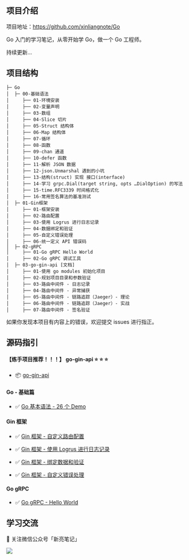 ## 项目介绍

项目地址：https://github.com/xinliangnote/Go

Go 入门的学习笔记，从零开始学 Go，做一个 Go 工程师。

持续更新... 

## 项目结构

```
├─ Go
│  ├─ 00-基础语法
│     ├── 01-环境安装
│     ├── 02-变量声明
│     ├── 03-数组
│     ├── 04-Slice 切片
│     ├── 05-Struct 结构体
│     ├── 06-Map 结构体
│     ├── 07-循环
│     ├── 08-函数
│     ├── 09-chan 通道
│     ├── 10-defer 函数
│     ├── 11-解析 JSON 数据
│     ├── 12-json.Unmarshal 遇到的小坑
│     ├── 13-结构(struct) 实现 接口(interface) 
│     ├── 14-学习 grpc.Dial(target string, opts …DialOption) 的写法
│     ├── 15-time.RFC3339 时间格式化
│     ├── 16-常用签名算法的基准测试
│  ├─ 01-Gin框架
│     ├── 01-框架安装
│     ├── 02-路由配置
│     ├── 03-使用 Logrus 进行日志记录
│     ├── 04-数据绑定和验证
│     ├── 05-自定义错误处理
│     ├── 06-统一定义 API 错误码
│  ├─ 02-gRPC
│     ├── 01-Go gRPC Hello World
│     ├── 02-Go gRPC 调试工具
│  ├─ 03-go-gin-api [文档]
│     ├── 01-使用 go modules 初始化项目
│     ├── 02-规划项目目录和参数验证
│     ├── 03-路由中间件 - 日志记录
│     ├── 04-路由中间件 - 异常捕获
│     ├── 05-路由中间件 - 链路追踪（Jaeger）- 理论
│     ├── 06-路由中间件 - 链路追踪（Jaeger）- 实战
│     ├── 07-路由中间件 - 签名验证
```

如果你发现本项目有内容上的错误，欢迎提交 issues 进行指正。

## 源码指引

#### 【练手项目推荐！！！】 go-gin-api  :star: :star: :star: 

- :package: [go-gin-api](https://github.com/xinliangnote/go-gin-api)

#### Go - 基础篇

- :white_check_mark: [Go 基本语法 - 26 个 Demo](https://github.com/xinliangnote/Go/blob/master/00-基础语法/codes)

#### Gin 框架

- :white_check_mark: [Gin 框架 - 自定义路由配置](https://github.com/xinliangnote/Go/blob/master/01-Gin框架/codes/02-路由配置)

- :white_check_mark: [Gin 框架 - 使用 Logrus 进行日志记录](https://github.com/xinliangnote/Go/blob/master/01-Gin框架/codes/03-日志记录)

- :white_check_mark: [Gin 框架 - 绑定数据和验证](https://github.com/xinliangnote/Go/blob/master/01-Gin框架/codes/04-数据绑定和验证)

- :white_check_mark: [Gin 框架 - 自定义错误处理](https://github.com/xinliangnote/Go/blob/master/01-Gin框架/codes/05-自定义错误处理)

#### Go gRPC

- :white_check_mark: [Go gRPC - Hello World](https://github.com/xinliangnote/Go/blob/master/02-Go%20gRPC/codes/01-gRPC%20Hello%20World)

## 学习交流

:star2: 关注微信公众号「新亮笔记」

![](https://github.com/xinliangnote/Go/blob/master/00-基础语法/images/qr.jpg)


